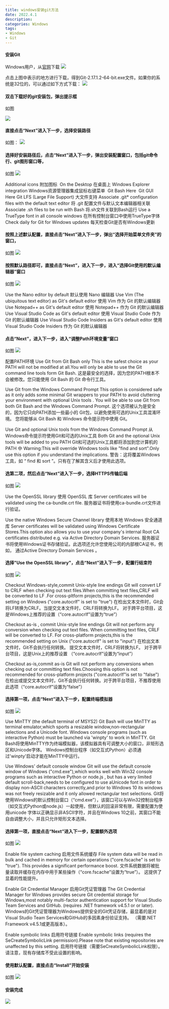 ```yaml
---
title: windows安装git方法
date: 2022.4.1
description:  
categories: Windows
tags:
- Windows
- Git
---
```



#### 安装Git

Windows用户，从[官网](https://git-scm.com/downloads)下载
![](https://s3.bmp.ovh/imgs/2022/04/01/b96e4197882cf200.png)

点击上图中表示的地方进行下载，得到Git-2.17.1.2-64-bit.exe文件。如果你的系统是32位的，可以通过如下方式下载：
![](https://i.bmp.ovh/imgs/2022/04/01/ceac135ed96ef406.png)

#### 双击下载好的git安装包，弹出提示框

如图

![](https://s3.bmp.ovh/imgs/2022/04/01/6ab7c3a07d6a8435.png)


#### 直接点击“Next”进入下一步，选择安装路径

如图：
![](https://s3.bmp.ovh/imgs/2022/04/01/4a2d623e9e45cf36.png)


#### 选择好安装路径后，点击“Next”进入下一步，弹出安装配置窗口，包括git命令行、git图形窗口等，

如图
![](https://s3.bmp.ovh/imgs/2022/04/01/a52513c70510d7ab.png)

Additional icons 附加图标
​ On the Desktop 在桌面上
Windows Explorer integration  Windows资源管理器集成鼠标右键菜单
​ Git Bash Here
​ Git GUI Here
Git LFS (Large File Support)  大文件支持
Associate .git* configuration files with the default text editor  将 .git 配置文件与默认文本编辑器相关联
Associate .sh files to be run with Bash  将.sh文件关联到Bash运行
Use a TrueType font in all console windows  在所有控制台窗口中使用TrueType字体
Check daily for Git for Windows updates  每天检查Git是否有Windows更新

#### 按照上述默认配置，直接点击“Next”进入下一步，弹出“选择开始菜单文件夹”的窗口，

如图
![](https://s3.bmp.ovh/imgs/2022/04/01/7635e3a45e7116ab.png)

#### 按照默认路径即可，直接点击“Next”，进入下一步，进入“选择Git使用的默认编辑器”窗口

如图
![](https://s3.bmp.ovh/imgs/2022/04/01/d18aedf8a47060c4.png)

Use the Nano editor by default  默认使用 Nano 编辑器
Use Vim (The ubiquitous text editor) as Git's default editor  使用 Vim 作为 Git 的默认编辑器
Use Notepad++ as Git's default editor  使用 Notepad++ 作为 Git 的默认编辑器
Use Visual Studio Code as Git's default editor  使用 Visual Studio Code 作为Git 的默认编辑器
Use Visual Studio Code Insiders as Git's default editor  使用Visual Studio Code Insiders 作为 Git 的默认编辑器

#### 点击“Next”，进入下一步，进入“调整Path环境变量”窗口

如图
![](https://s3.bmp.ovh/imgs/2022/04/01/1e1e0ad92b67227c.png)

配置PATH环境
Use Git from Git Bash only
This is the safest choice as your PATH will not be modified at all.You will only be able to use the Git command line tools form Git Bash.
这是最安全的选择，因为您的PATH根本不会被修改。您只能使用 Git Bash 的 Git 命令行工具。

Use Git from the Windows Command Prompt
This option is considered safe as it only adds some minimal Git wrappers to your PATH to avoid cluttering your environment with optional Unix tools . You will be able to use Git from both Git Bash and the Windows Command Prompt.
这个选项被认为是安全的，因为它只向PATH添加一些最小的 Git包，以避免使用可选的Unix工具混淆环境。 您将能够从 Git Bash 和 Windows 命令提示符中使用 Git。

Use Git and optional Unix tools from the Windows Command Prompt
从Windows命令提示符使用Git和可选的Unix工具
Both Git and the optional Unix tools will be added to you PATH
Git和可选的Unix工具都将添加到您计算机的 PATH 中
Warning:This will override Windows tools like "find and sort".Only use this option if you understand the implications.
警告：这将覆盖Windows工具，如 “ find 和 sort ”。只有在了解其含义后才使用此选项。

#### 选第二项，然后点击“Next”进入下一步，选择HTTPS传输后端

如图
![](https://s3.bmp.ovh/imgs/2022/04/01/250d400f78254f34.png)

Use the OpenSSL library
使用 OpenSSL 库
Server certificates will be validated using the ca-bundle.crt file.
服务器证书将使用ca-bundle.crt文件进行验证。

Use the native Windows Secure Channel library
使用本地 Windows 安全通道库
Server certificates will be validated using Windows Certificate Stores.This option also allows you to use your company's internal Root CA certificates distributed e.g. via Active Directory Domain Services.
服务器证书将使用Windows证书存储验证。此选项还允许您使用公司的内部根CA证书，例如， 通过Active Directory Domain Services 。

#### 选择"Use the OpenSSL library"，点击“Next”进入下一步，配置行结束符

如图
![](https://i.bmp.ovh/imgs/2022/04/01/55fdf15f684fc28b.png)

Checkout Windows-style,commit Unix-style line endings
Git will convert LF to CRLF when checking out text files.When committing text files,CRLF will be converted to LF .For cross-pltform projects,this is the recommended setting on Windows ("core.autocrlf" is set to "true")
在检出文本文件时，Git会将LF转换为CRLF。当提交文本文件时，CRLF将转换为LF。 对于跨平台项目，这是Windows上推荐的设置（“core.autocrlf”设置为“true”）

Checkout as-is , commit Unix-style line endings
Git will not perform any conversion when checking out text files. When committing text files, CRLF will be converted to LF. For cross-platform projects,this is the recommended setting on Unix ("core.autocrlf" is set to "input")
在检出文本文件时，Git不会执行任何转换。 提交文本文件时，CRLF将转换为LF。 对于跨平台项目，这是Unix上的推荐设置 （“core.autocrlf”设置为“input”）

Checkout as-is,commit as-is
Git will not perform any conversions when checking out or committing text files.Choosing this option is not recommended for cross-platform projects ("core.autocrlf"is set to "false")
在检出或提交文本文件时，Git不会执行任何转换。对于跨平台项目，不推荐使用此选项（“core.autocrlf”设置为“false”）

#### 选择第一项，点击“Next”进入下一步，配置终端模拟器

如图
![](https://s3.bmp.ovh/imgs/2022/04/01/78b5b25ce0ba8452.png)

Use MinTTY (the default terminal of MSYS2)
Git Bash will use MinTTY as terminal emulator,which sports a resizable window,non-rectangular selections and a Unicode font. Windows console programs (such as interactive Python) must be launched via 'winpty' to work in MinTTY.
Git Bash将使用MinTTY作为终端模拟器，该模拟器具有可调整大小的窗口，非矩形选区和Unicode字体。 Windows控制台程序（如交互式Python）必须通过'winpty'启动才能在MinTTY中运行。

Use Windows' default console window
Git will use the default console window of Windows ("cmd.exe"),which works well with Win32 console programs such as interactive Python or node.js , but has a very limited default scroll-back,needs to be configured to use aUnicode font in order to display non-ASCII characters correctly,and prior to Windows 10 its windows was not freely resizable and it only allowed rectangular text selections.
Git将使用Windows的默认控制台窗口（“cmd.exe”），该窗口可以与Win32控制台程序（如交互式Python或node.js）一起使用，但默认的回滚非常有限，需要配置为使用unicode 字体以正确显示非ASCII字符，并且在Windows 10之前，其窗口不能自由调整大小，并且只允许矩形文本选择。

#### 选择第一项，直接点击“Next”进入下一步，配置额外选项

如图
![](https://s3.bmp.ovh/imgs/2022/04/01/03bcc1bfb2458da4.png)

Enable file system caching
启用文件系统缓存
File system data will be read in bulk and cached in memory for certain operations ("core.fscache" is set to "true"). This provides a significant performance boost.
文件系统数据将被批量读取并缓存在内存中用于某些操作（“core.fscache”设置为“true”）。 这提供了显着的性能提升。

Enable Git Credential Manager
启用Git凭证管理器
The Git Credential Manager for Windows provides secure Git credential storage for Windows,most notably multi-factor authentication support for Visual Studio Team Services and GitHub. (requires .NET framework v4.5.1 or or later).
Windows的Git凭证管理器为Windows提供安全的Git凭证存储，最显着的是对Visual Studio Team Services和GitHub的多因素身份验证支持。 （需要.NET Framework v4.5.1或更高版本）。

Enable symbolic links
启用符号链接
Enable symbolic links (requires the SeCreateSymbolicLink permission).Please note that existing repositories are unaffected by this setting.
启用符号链接（需要SeCreateSymbolicLink权限）。请注意，现有存储库不受此设置的影响。

#### 使用默认配置，直接点击“Install”开始安装

如图
![](https://s3.bmp.ovh/imgs/2022/04/01/fec3e1b8bb261a05.png)

#### 安装完成
![](https://i.bmp.ovh/imgs/2022/04/01/3774b9e50077f8b2.png)